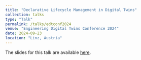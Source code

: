 ```yaml
---
title: "Declarative Lifecycle Management in Digital Twins"
collection: talks
type: "Talk"
permalink: /talks/edtconf2024
venue: "Engineering Digital Twins Conference 2024"
date: 2024-09-23
location: "Linz, Austria"
---
```


The slides for this talk are available [here](/files/edtconf.pdf).
